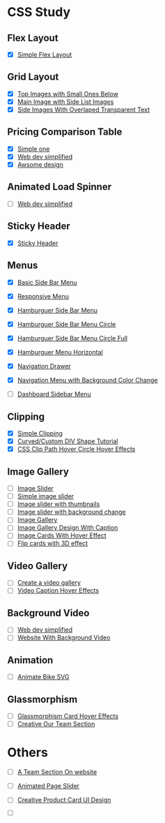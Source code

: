 
# CSS Study

## Flex Layout
- [x] [Simple Flex Layout](./flex-01-design)

## Grid Layout
- [x] [Top Images with Small Ones Below](./grid-01-design)
- [x] [Main Image with Side List Images](./grid-01-design)
- [x] [Side Images With Overlaped Transparent Text](./grid-03-design)

## Pricing Comparison Table
- [x] [Simple one](./price-comparison-01)
- [x] [Web dev simplified](./price-comparison-02)
- [x] [Awsome design](./price-comparison-03)

## Animated Load Spinner
- [ ] [Web dev simplified](https://www.youtube.com/watch?v=ssncc31DMG4)

## Sticky Header
- [x] [Sticky Header](./sticky-design)

## Menus
- [x] [Basic Side Bar Menu](./menu-01)
- [x] [Responsive Menu](./menu-02)
- [x] [Hamburguer Side Bar Menu](./menu-03)
- [x] [Hamburguer Side Bar Menu Circle](./menu-04)
- [x] [Hamburguer Side Bar Menu Circle Full](./menu-06)
- [x] [Hamburguer Menu Horizontal](./menu-05)
- [x] [Navigation Drawer](./menu-07)
- [x] [Navigation Menu with Background Color Change](./menu-08)
- [ ] [Dashboard Sidebar Menu](https://www.youtube.com/watch?v=DvpSKoCyN5Q)


## Clipping
- [x] [Simple Clipping](https://www.youtube.com/watch?v=G6Dd8yviOt0)
- [x] [Curved/Custom DIV Shape Tutorial](https://www.youtube.com/watch?v=3owx2vJHkv4)
- [x] [CSS Clip Path Hover Circle Hover Effects](https://www.youtube.com/watch?v=fvfy-4vQK5M)

## Image Gallery
- [ ] [Image Slider](https://codepen.io/Schepp/pen/WNbQByE)
- [ ] [Simple image slider](https://www.youtube.com/watch?v=FZrHoAUkHpE)
- [ ] [Image slider with thumbnails](https://codepen.io/siiron/pen/QWwLoMy)
- [ ] [Image slider with background change](https://www.youtube.com/watch?v=y0XHdEeEevs)
- [ ] [Image Gallery](https://www.youtube.com/watch?v=Gf81XHerzJo)
- [ ] [Image Gallery Design With Caption](https://www.youtube.com/watch?v=m91pL94YLvg)
- [ ] [Image Cards With Hover Effect](https://www.youtube.com/watch?v=E2TW4ZxXrsI)
- [ ] [Flip cards with 3D effect](https://www.youtube.com/watch?v=uGgRhKN5_Ao)

## Video Gallery
- [ ] [Create a video gallery](https://www.youtube.com/watch?v=wnseY8goQoc)
- [ ] [Video Caption Hover Effects](https://www.youtube.com/watch?v=Qf3pza8ZhcA)

## Background Video
- [ ] [Web dev simplified](https://www.youtube.com/watch?v=y9ITxSzjZUc)
- [ ] [Website With Background Video](https://www.youtube.com/watch?v=xekZXhumB0k&list=PLPyP3A7jzgoUoaAIPyvgZFWZr04BbBgih&index=11)

## Animation
- [ ] [Animate Bike SVG](https://www.youtube.com/watch?v=gWai7fYp9PY)

## Glassmorphism
- [ ] [Glassmorphism Card Hover Effects](https://www.youtube.com/watch?v=hv0rNxr1XXk) 
- [ ] [Creative Our Team Section](https://www.youtube.com/watch?v=Q22Tli-D4mw)

# Others
- [ ] [A Team Section On website](https://www.youtube.com/watch?v=0MdVody20rY)
- [ ] [Animated Page Slider](https://www.youtube.com/watch?v=9fFpyHbmDBY)
- [ ] [Creative Product Card UI Design](https://www.youtube.com/watch?v=jUByQLfakJ8)
- [ ] []()


